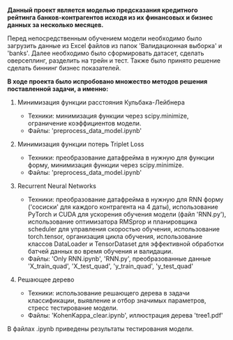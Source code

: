 **Данный проект является моделью предсказания кредитного рейтинга банков-контрагентов исходя из их финансовых и бизнес данных за несколько месяцев.**

Перед непосредственным обучением модели необходимо было загрузить данные из Excel файлов из папок 'Валидационная выборка' и 'banks'. Далее необходимо было сформировать датасет, сделать оверсеплинг, разделить на трейн и тест. Также было принято решение сделать биннинг бизнес показателей. 

**В ходе проекта было испробовано множество методов решения поставленной задачи, а именно:**
1. Минимизация функции расстояния Кульбака-Лейбнера
	- Техники: минимизация функции через scipy.minimize, ограничение коэффициентов модели.
	- Файлы: 'preprocess_data_model.ipynb'

3. Минимизация функции потерь Triplet Loss
	- Техники: преобразование датафрейма в нужную для функции форму, минимизация функции через scipy.minimize.
	- Файлы: 'preprocess_data_model.ipynb'

4. Recurrent Neural Networks
	- Техники: преобразование датафрейма в нужную для RNN форму ('сосиски' для каждого контрагента на 4 даты), использование PyTorch и CUDA для ускорения обучения модели (файл 'RNN.py'), использование оптимизатора RMSprop и планировщика scheduler для управления скоростью обучения, использование torch.tensor, организация цикла обучения, использование классов DataLoader и TensorDataset для эффективной обработки батчей данных во время обучения и валидации.
	- Файлы: 'Only RNN.ipynb', 'RNN.py', преобразованные данные 'X_train_quad', 'X_test_quad', 'y_train_quad', 'y_test_quad'

5. Решающее дерево
	- Техники: использование решающего дерева в задачи классификации, выявление и отбор значимых параметров, стресс тестирование модели.
	- Файлы: 'KohenKappa_clear.ipynb', иллюстрация дерева 'tree1.pdf'

В файлах .ipynb приведены результаты тестирования модели.
